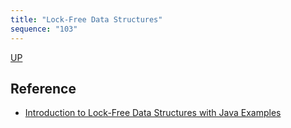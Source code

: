 ```yaml
---
title: "Lock-Free Data Structures"
sequence: "103"
---
```


[UP](/java-concurrency.html)


## Reference

- [Introduction to Lock-Free Data Structures with Java Examples](https://www.baeldung.com/lock-free-programming)

